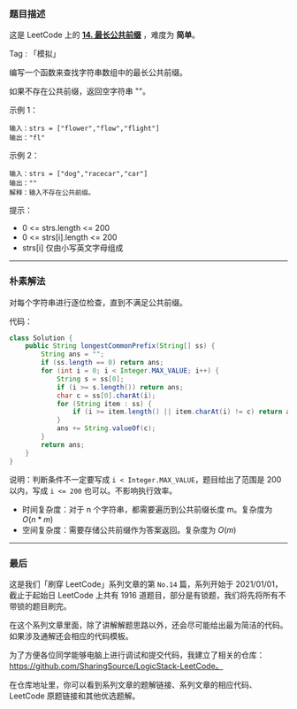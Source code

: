 ### 题目描述

这是 LeetCode 上的 **[14. 最长公共前缀](https://leetcode-cn.com/problems/longest-common-prefix/solution/shua-chuan-lc-die-dai-mo-ni-by-ac_oier-8t4q/)** ，难度为 **简单**。

Tag : 「模拟」



编写一个函数来查找字符串数组中的最长公共前缀。

如果不存在公共前缀，返回空字符串 ""。


示例 1：
```
输入：strs = ["flower","flow","flight"]
输出："fl"
```
示例 2：
```
输入：strs = ["dog","racecar","car"]
输出：""
解释：输入不存在公共前缀。
```

提示：
* 0 <= strs.length <= 200
* 0 <= strs[i].length <= 200
* strs[i] 仅由小写英文字母组成


---
### 朴素解法

对每个字符串进行逐位检查，直到不满足公共前缀。

代码：
```Java []
class Solution {
    public String longestCommonPrefix(String[] ss) {
        String ans = "";
        if (ss.length == 0) return ans;
        for (int i = 0; i < Integer.MAX_VALUE; i++) {
            String s = ss[0];
            if (i >= s.length()) return ans;
            char c = ss[0].charAt(i);
            for (String item : ss) {
                if (i >= item.length() || item.charAt(i) != c) return ans;
            }
            ans += String.valueOf(c);
        }
        return ans;
    }
}
```
说明：判断条件不一定要写成 `i < Integer.MAX_VALUE`，题目给出了范围是 200 以内，写成 `i <= 200` 也可以。不影响执行效率。
* 时间复杂度：对于 n 个字符串，都需要遍历到公共前缀长度 m。复杂度为 $O(n * m)$
* 空间复杂度：需要存储公共前缀作为答案返回。复杂度为 $O(m)$

---
### 最后

这是我们「刷穿 LeetCode」系列文章的第 `No.14` 篇，系列开始于 2021/01/01，截止于起始日 LeetCode 上共有 1916 道题目，部分是有锁题，我们将先将所有不带锁的题目刷完。

在这个系列文章里面，除了讲解解题思路以外，还会尽可能给出最为简洁的代码。如果涉及通解还会相应的代码模板。

为了方便各位同学能够电脑上进行调试和提交代码，我建立了相关的仓库：https://github.com/SharingSource/LogicStack-LeetCode。

在仓库地址里，你可以看到系列文章的题解链接、系列文章的相应代码、LeetCode 原题链接和其他优选题解。
